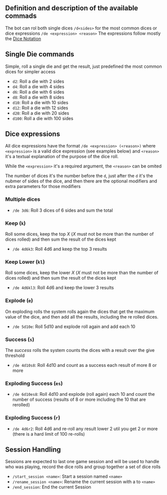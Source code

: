 Definition and description of the available commads
--------------------------------------------------- 

The bot can rol both single dices `/d<sides>` for the most common dices or dice expressions  `/de <expression> <reason>`
The expressions follow mostly the [Dice Notation](https://en.wikipedia.org/wiki/Dice_notation) 

## Single Die commands

Simple, roll a single die and get the result, just predefined the most common dices for simpler access

* `d2`: Roll a die with 2 sides
* `d4`: Roll a die with 4 sides
* `d6`: Roll a die with 6 sides
* `d8`: Roll a die with 8 sides
* `d10`: Roll a die with 10 sides
* `d12`: Roll a die with 12 sides
* `d20`: Roll a die with 20 sides
* `d100`: Roll a die with 100 sides

## Dice expressions

All dice expressions have the format `/de <expression> (<reason>)` where `<expression>` is a valid dice expression (see examples below) and `<reason>` it's a textual explanation of the purpose of the dice roll.

While the `<expression>` it's a required argument, the `<reason>` can be omited 

The number of dices it's the number before the `d`, just after the `d` it's the nubmer of sides of the dice, and then there are the optional modifiers and extra parameters for those modifiers

### Multiple dices 

* `/de 3d6`: Roll 3 dices of 6 sides and sum the total

### Keep (`k`)

Roll some dices, keep the top _X_ (_X_ must not be more than the number of dices rolled) and then sum the result of the dices kept

* `/de 4d6k3`: Roll 4d6 and keep the top 3 results

### Keep Lower (`kl`)

Roll some dices, keep the lower _X_ (_X_ must not be more than the number of dices rolled) and then sum the result of the dices kept

* `/de 4d6kl3`: Roll 4d6 and keep the lower  3 results

### Explode (`e`)

On exploding rolls the system rolls again the dices that get the maximum value of the dice, and then add all the results, including the re rolled dices. 

* `/de 5d10e`: Roll 5d10 and explode roll again and add each 10

### Success (`s`)

The _success_ rolls the system counts the dices with a result over the give threshold 

* `/de 4d10s8`: Roll 4d10 and count as a success each result of more 8 or more

### Exploding Success (`es`)

* `/de 6d10es8`: Roll 4d10 and explode (roll again) each 10 and count the number of success (results of 8 or more including the 10 that are rerolled)

### Exploding Success (`r`)

* `/de 4d6r2`: Roll 4d6 and re-roll any result lower 2 util you get 2 or more (there is a hard limit of 100 re-rolls) 

## Session Handling

Sessions are expected to last one game session and will be used to handle who was playing, record the dice rolls and group together a set of dice rolls

* `/start_session <name>`: Start a session named `<name>`
* `/rename_session <name>`: Rename the current session with a to `<name>`
* `/end_session`: End the current Session
